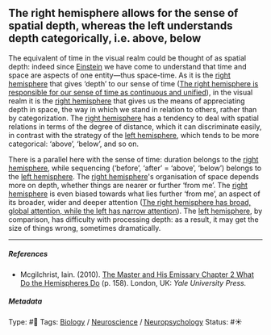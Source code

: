 ## The right hemisphere allows for the sense of spatial depth, whereas the left understands depth categorically, i.e. above, below

The equivalent of time in the visual realm could be thought of as spatial depth: indeed since [Einstein]() we have come to understand that time and space are aspects of one entity—thus space-time. As it is the [right hemisphere](Right%20hemisphere.md) that gives ‘depth’ to our sense of time ([The right hemisphere is responsible for our sense of time as continuous and unified](The%20right%20hemisphere%20is%20responsible%20for%20our%20sense%20of%20time%20as%20continuous%20and%20unified.md)), in the visual realm it is the [right hemisphere](Right%20hemisphere.md) that gives us the means of appreciating depth in space, the way in which we stand in relation to others, rather than by categorization. The [right hemisphere](Right%20hemisphere.md) has a tendency to deal with spatial relations in terms of the degree of distance, which it can discriminate easily, in contrast with the strategy of the [left hemisphere](Left%20hemisphere.md), which tends to be more categorical: ‘above’, ‘below’, and so on.

There is a parallel here with the sense of time: duration belongs to the [right hemisphere](Right%20hemisphere.md), while sequencing (‘before’, ‘after’ = ‘above’, ‘below’) belongs to the [left hemisphere](Left%20hemisphere.md). The [right hemisphere](Right%20hemisphere.md)'s organisation of space depends more on depth, whether things are nearer or further ‘from me’. The [right hemisphere](Right%20hemisphere.md) is even biased towards what lies further ‘from me’, an aspect of its broader, wider and deeper attention ([The right hemisphere has broad, global attention, while the left has narrow attention](The%20right%20hemisphere%20has%20broad,%20global%20attention,%20while%20the%20left%20has%20narrow%20attention.md)). The [left hemisphere](Left%20hemisphere.md), by comparison, has difficulty with processing depth: as a result, it may get the size of things wrong, sometimes dramatically.

---

##### References

* Mcgilchrist, Iain. (2010). [The Master and His Emissary Chapter 2 What Do the Hemispheres Do](The%20Master%20and%20His%20Emissary%20Chapter%202%20What%20Do%20the%20Hemispheres%20Do.md) (p. 158). London, UK: *Yale University Press.*

##### Metadata

Type: #🔴 
Tags: [Biology]() / [Neuroscience](Neuroscience.md) / [Neuropsychology](Neuropsychology.md)
Status: #☀️ 
